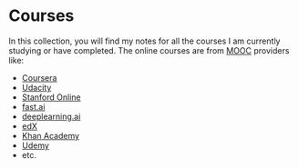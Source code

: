 # Courses

In this collection, you will find my notes for all the courses I am currently studying or have completed. The online courses are from [MOOC](https://en.wikipedia.org/wiki/Massive_open_online_course) providers like:

* [Coursera](https://www.coursera.org)
* [Udacity](https://en.wikipedia.org/wiki/Udacity)
* [Stanford Online](https://en.wikipedia.org/wiki/Stanford_Online)
* [fast.ai](http://www.fast.ai)
* [deeplearning.ai](https://www.deeplearning.ai/)
* [edX](https://en.wikipedia.org/wiki/EdX)
* [Khan Academy](https://en.wikipedia.org/wiki/Khan_Academy)
* [Udemy](https://en.wikipedia.org/wiki/Udemy)
* etc.


